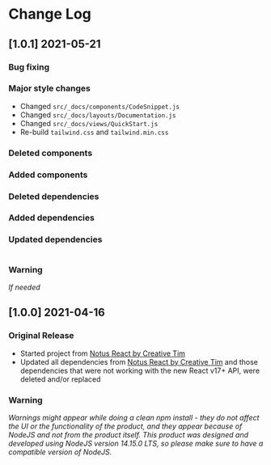 # Change Log

## [1.0.1] 2021-05-21
### Bug fixing
### Major style changes
- Changed `src/_docs/components/CodeSnippet.js`
- Changed `src/_docs/layouts/Documentation.js`
- Changed `src/_docs/views/QuickStart.js`
- Re-build `tailwind.css` and `tailwind.min.css`
### Deleted components
### Added components
### Deleted dependencies
### Added dependencies
### Updated dependencies
```
```
### Warning
_If needed_

## [1.0.0] 2021-04-16
### Original Release
- Started project from [Notus React by Creative Tim](https://www.creative-tim.com/product/notus-react?ref=npr-changelog)
- Updated all dependencies from [Notus React by Creative Tim](https://www.creative-tim.com/product/notus-react?ref=npr-changelog) and those dependencies that were not working with the new React v17+ API, were deleted and/or replaced
### Warning
_Warnings might appear while doing a clean npm install - they do not affect the UI or the functionality of the product, and they appear because of NodeJS and not from the product itself._
_This product was designed and developed using NodeJS version 14.15.0 LTS, so please make sure to have a compatible version of NodeJS._
